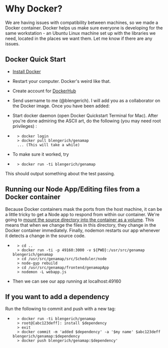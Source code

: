 Why Docker?
=========
We are having issues with compatibility between machines, so we made a Docker container. Docker helps us make sure everyone is developing for the same workstation - an Ubuntu Linux machine set up with the libraries we need, located in the places we want them. Let me know if there are any issues.


Docker Quick Start
-----------
* [Install Docker](https://docs.docker.com/engine/installation/)
* Restart your computer. Docker's weird like that.
* Create account for [DockerHub](https://hub.docker.com/)
* Send username to me (@blengerich). I will add you as a collaborator on the Docker image. Once you have been added:
* Start docker daemon (open Docker Quickstart Terminal for Mac). After you're done admiring the ASCII art, do the following (you may need root privileges) :

*       > docker login
        > docker pull blengerich/genamap
        ... (This will take a while)

* To make sure it worked, try

*       > docker run -ti blengerich/genamap
 This should output something about the test passing. 


Running our Node App/Editing files from a Docker container
---------
Because Docker containers mask the ports from the host machine, it can be a little tricky to get a Node app to respond from within our container. We're going to [mount the source directory into the container as a volume](https://docs.docker.com/engine/userguide/containers/dockervolumes/). This means that when we change the files in this directory, they change in the Docker container immediately. Finally, nodemon restarts our app whenever it detects a change in the source code.

*       > cd ..
        > docker run -ti -p 49160:3000 -v ${PWD}:/usr/src/genamap blengerich/genamap
        > cd /usr/src/genamap/src/Scheduler/node
        > node-gyp rebuild
        > cd /usr/src/genamap/frontend/genamapApp
        > nodemon -L webapp.js
        
* Then we can see our app running at localhost:49160


If you want to add a dependency
-----------
Run the following to commit and push with a new tag:

*       > docker run -ti blengerich/genamap
        > root@[abc123deff]: install $dependency
        > exit
        > docker commit -m 'added $dependency' -a '$my name' $abc123deff blengerich/genamap:$dependency
        > docker push blengerich/genamap:$dependency'

